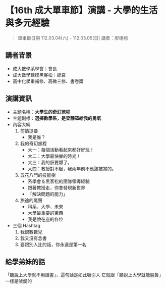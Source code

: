 # 【16th 成大單車節】演講 - 大學的生活與多元經驗
> 單車節日期 112.03.04(六) - 112.03.05(日)
> 講者：廖翊翔

## 講者背景
* 成大數學系學會｜會長
* 成大數學建模黑客松｜總召
* 高中化學重補修、高微三修、書卷獎

## 演講資訊
- 主題名稱：**大學生的奇幻旅程**
- 主題副標：**選擇數學系，是梁靜茹給我的勇氣**
- 內容大綱
    1. 前情提要
        - 我是誰？
    2. 我的奇幻旅程
        - 大一：每個活動看起來都好好玩！
        - 大二：大學最快樂的時光！
        - 大三：我的肝要爆了。
        - 大四：教授對不起，我兩年前不應該被當的。
    3. 五花八門的技能樹
        - 系學會＆黑客松的團隊領導經驗
        - 跟著教授走，你會發現新世界
        - 「解決問題的能力」
    4. 旅途的尾聲
        - 科系、大學、未來
        - 大學最重要的東西
        - 我是說在座的各位
- 三個 Hashtag
    1. 我恨數數兒
    2. 我又沒有念書
    3. 要跟別人比的話，你永遠是第一名

## 給學弟妹的話
「聽說上大學就不用讀書」，這句話是如此吸引人
它就跟「聽說上大學就能脫魯」一樣是唬爛的
